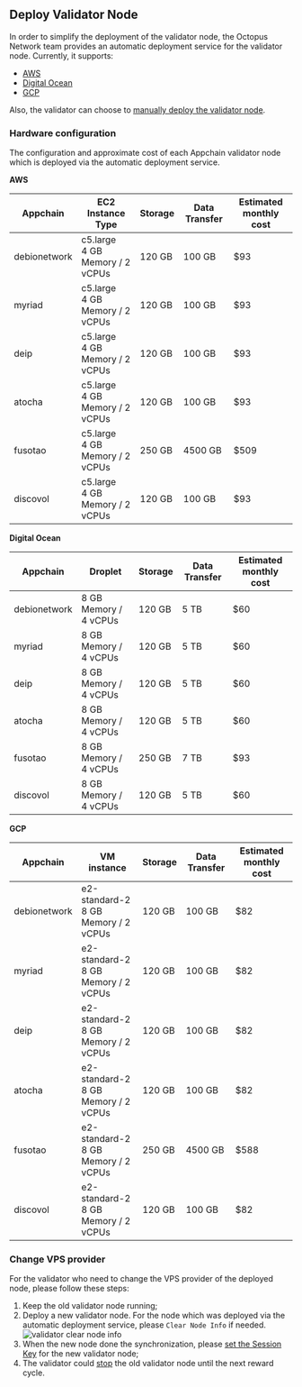 ## Deploy Validator Node

In order to simplify the deployment of the validator node, the Octopus Network team provides an automatic deployment service for the validator node. Currently, it supports:

* [AWS](./validator-deploy-aws.md)
* [Digital Ocean](./validator-deploy-do.md)
* [GCP](./validator-deploy-gcp.md)

Also, the validator can choose to [manually deploy the validator node](./validator-deploy-manually.md).

### Hardware configuration

The configuration and approximate cost of each Appchain validator node which is deployed via the automatic deployment service.

**AWS**

| Appchain | EC2 Instance Type  | Storage | Data Transfer | Estimated monthly cost |
|------|------|------|------|------|
| debionetwork | c5.large<br/>4 GB Memory / 2 vCPUs | 120 GB | 100 GB | $93 |
| myriad | c5.large<br/>4 GB Memory / 2 vCPUs | 120 GB | 100 GB | $93 |
| deip | c5.large<br/>4 GB Memory / 2 vCPUs | 120 GB | 100 GB | $93 |
| atocha | c5.large<br/>4 GB Memory / 2 vCPUs | 120 GB | 100 GB | $93 |
| fusotao | c5.large<br/>4 GB Memory / 2 vCPUs | 250 GB | 4500 GB | $509 |
| discovol | c5.large<br/>4 GB Memory / 2 vCPUs | 120 GB | 100 GB | $93 |


**Digital Ocean**

| Appchain | Droplet  | Storage | Data Transfer | Estimated monthly cost |
|------|------|------|------|------|
| debionetwork | 8 GB Memory / 4 vCPUs | 120 GB | 5 TB | $60 |
| myriad | 8 GB Memory / 4 vCPUs | 120 GB | 5 TB | $60 |
| deip | 8 GB Memory / 4 vCPUs | 120 GB | 5 TB | $60 |
| atocha | 8 GB Memory / 4 vCPUs | 120 GB | 5 TB | $60 |
| fusotao | 8 GB Memory / 4 vCPUs  | 250 GB | 7 TB | $93 |
| discovol | 8 GB Memory / 4 vCPUs | 120 GB | 5 TB | $60 |

**GCP**

| Appchain | VM instance  | Storage | Data Transfer | Estimated monthly cost |
|------|------|------|------|------|
| debionetwork | e2-standard-2<br/>8 GB Memory / 2 vCPUs | 120 GB | 100 GB | $82 |
| myriad | e2-standard-2<br/>8 GB Memory / 2 vCPUs | 120 GB | 100 GB | $82 |
| deip | e2-standard-2<br/>8 GB Memory / 2 vCPUs | 120 GB | 100 GB | $82 |
| atocha | e2-standard-2<br/>8 GB Memory / 2 vCPUs | 120 GB | 100 GB | $82 |
| fusotao | e2-standard-2<br/>8 GB Memory / 2 vCPUs  | 250 GB | 4500 GB | $588 |
| discovol | e2-standard-2<br/>8 GB Memory / 2 vCPUs | 120 GB | 100 GB | $82 |

### Change VPS provider

For the validator who need to change the VPS provider of the deployed node, please follow these steps:

1. Keep the old validator node running;
2. Deploy a new validator node. For the node which was deployed via the automatic deployment service, please `Clear Node Info` if needed.
![validator clear node info](../images/maintain/validator_clear_nodeinfo.jpg)
3. When the new node done the synchronization, please [set the Session Key](./validator-register.md#set-session-key) for the new validator node;
4. The validator could [stop](./validator-register.md#stop-the-validator-node) the old validator node until the next reward cycle.